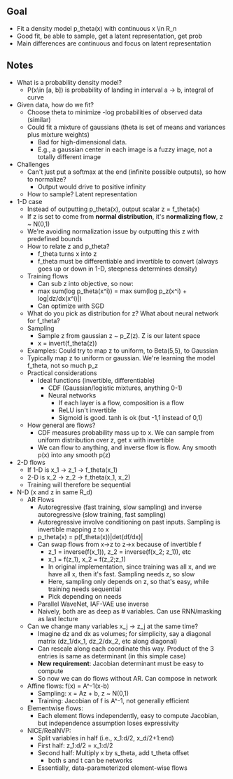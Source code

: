 ## Goal
* Fit a density model p_theta(x) with continuous x \in R_n
* Good fit, be able to sample, get a latent representation, get prob
* Main differences are continuous and focus on latent representation

## Notes
* What is a probability density model?
    * P(x\in [a, b]) is probability of landing in interval a -> b, integral of curve
* Given data, how do we fit?
    * Choose theta to minimize -log probabilities of observed data (similar)
    * Could fit a mixture of gaussians (theta is set of means and variances plus mixture weights)
        * Bad for high-dimensional data. 
        * E.g., a gaussian center in each image is a fuzzy image, not a totally different image
* Challenges
    * Can't just put a softmax at the end (infinite possible outputs), so how to normalize?
        * Output would drive to positive infinity
    * How to sample? Latent representation
* 1-D case
    * Instead of outputting p_theta(x), output scalar z = f_theta(x)
    * If z is set to come from **normal distribution**, it's **normalizing flow**, z ~ N(0,1)
    * We're avoiding normalization issue by outputting this z with predefined bounds
    * How to relate z and p_theta?
        * f_theta turns x into z
        * f_theta must be differentiable and invertible to convert (always goes up or down in 1-D, steepness determines density)
    * Training flows
        * Can sub z into objective, so now:
        * max sum(log p_theta(x^i)) = max sum(log p_z(x^i) + log|dz/dx(x^i)|)
        * Can optimize with SGD
    * What do you pick as distribution for z? What about neural network for f_theta?
    * Sampling
        * Sample z from gaussian z ~ p_Z(z). Z is our latent space
        * x = invert(f_theta(z))
    * Examples: Could try to map z to uniform, to Beta(5,5), to Gaussian
    * Typically map z to uniform or gaussian. We're learning the model f_theta, not so much p_z
    * Practical considerations
        * Ideal functions (invertible, differentiable)
            * CDF (Gaussian/logistic mixtures, anything 0-1)
            * Neural networks
                * If each layer is a flow, composition is a flow
                * ReLU isn't invertible
                * Sigmoid is good. tanh is ok (but -1,1 instead of 0,1)
    * How general are flows?
        * CDF measures probability mass up to x. We can sample from uniform distribution over z, get x with invertible
        * We can flow to anything, and inverse flow is flow. Any smooth p(x) into any smooth p(z)
* 2-D flows
    * If 1-D is x_1 -> z_1 -> f_theta(x_1)
    * 2-D is x_2 -> z_2 -> f_theta(x_1, x_2)
    * Training will therefore be sequential
* N-D (x and z in same R_d)
    * AR Flows
        * Autoregressive (fast training, slow sampling) and inverse autoregressive (slow training, fast sampling)
        * Autoregressive involve conditioning on past inputs. Sampling is invertible mapping z to x
        * p_theta(x) = p(f_theta(x))|det(df/dx)|
        * Can swap flows from x->z to z->x because of invertible f
            * z_1 = inverse(f(x_1)), z_2 = inverse(f(x_2; z_1)), etc
            * x_1 = f(z_1), x_2 = f(z_2;z_1)
            * In original implementation, since training was all x, and we have all x, then it's fast. Sampling needs z, so slow
            * Here, sampling only depends on z, so that's easy, while training needs sequential
            * Pick depending on needs
        * Parallel WaveNet, IAF-VAE use inverse
        * Naively, both are as deep as # variables. Can use RNN/masking as last lecture
    * Can we change many variables x_j -> z_j at the same time?
        * Imagine dz and dx as volumes; for simplicity, say a diagonal matrix (dz_1/dx_1, dz_2/dx_2, etc along diagonal)
        * Can rescale along each coordinate this way. Product of the 3 entries is same as determinant (in this simple case)
        * **New requirement**: Jacobian determinant must be easy to compute
        * So now we can do flows without AR. Can compose in network
    * Affine flows: f(x) = A^-1(x-b)
        * Sampling: x = Az + b, z ~ N(0,1)
        * Training: Jacobian of f is A^-1, not generally efficient
    * Elementwise flows: 
        * Each element flows independently, easy to compute Jacobian, but independence assumption loses expressivity
    * NICE/RealNVP:
        * Split variables in half (i.e., x_1:d/2, x_d/2+1:end)
        * First half: z_1:d/2 = x_1:d/2
        * Second half: Multiply x by s_theta, add t_theta offset
            * both s and t can be networks
        * Essentially, data-parameterized element-wise flows
        
        
        
         
    
        
        
     